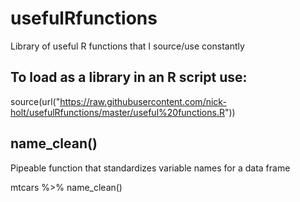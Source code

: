 # usefulRfunctions
Library of useful R functions that I source/use constantly

## To load as a library in an R script use:
source(url("https://raw.githubusercontent.com/nick-holt/usefulRfunctions/master/useful%20functions.R"))

## name_clean()
Pipeable function that standardizes variable names for a data frame

  mtcars %>% name_clean()

